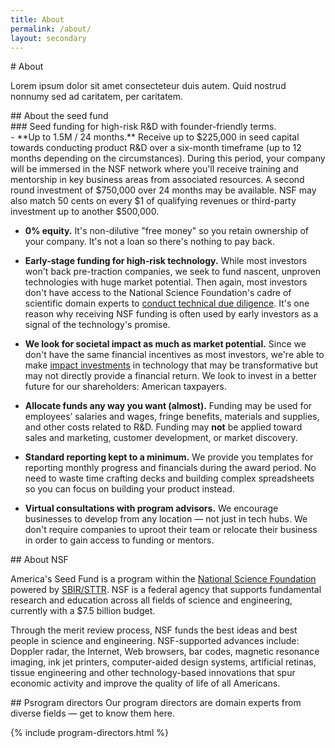 ```yaml
---
title: About
permalink: /about/
layout: secondary
---
```

<section class="section-header">
<div class="usa-section usa-content usa-grid" markdown="1">
# About

Lorem ipsum dolor sit amet consecteteur duis autem. Quid nostrud nonnumy sed ad caritatem, per caritatem.
</div>
</section>
<section class="section-about-asf">
<div class="usa-section usa-content usa-grid" markdown="1">
## About the seed fund

<div class="usa-width-one-third" markdown="1">
### Seed funding for high-risk R&D with founder-friendly terms.
</div>

<div class="usa-width-two-thirds" markdown="1">
- **Up to 1.5M / 24 months.** Receive up to $225,000 in seed capital towards conducting product R&D over a six-month timeframe (up to 12 months depending on the circumstances). During this period, your company will be immersed in the NSF network where you'll receive training and mentorship in key business areas from associated resources.  A second round investment of $750,000 over 24 months may be available.  NSF may also match 50 cents on every $1 of qualifying revenues or third-party investment up to another $500,000.

- **0% equity.** It's non-dilutive "free money" so you retain ownership of your company. It's not a loan so there's nothing to pay back.

- **Early-stage funding for high-risk technology.** While most investors won't back pre-traction companies, we seek to fund nascent, unproven technologies with huge market potential. Then again, most investors don't have access to the National Science Foundation's cadre of scientific domain experts to [conduct technical due diligence](#). It's one reason why receiving NSF funding is often used by early investors as a signal of the technology's promise.

- **We look for societal impact as much as market potential.** Since we don't have the same financial incentives as most investors, we're able to make [impact investments](#) in technology that may be transformative but may not directly provide a financial return. We look to invest in a better future for our shareholders: American taxpayers.

- **Allocate funds any way you want (almost).** Funding may be used for employees’ salaries and wages, fringe benefits, materials and supplies, and other costs related to R&D. Funding may **not** be applied toward sales and marketing, customer development, or market discovery.

- **Standard reporting kept to a minimum.** We provide you templates for reporting monthly progress and financials during the award period. No need to waste time crafting decks and building complex spreadsheets so you can focus on building your product instead.

- **Virtual consultations with program advisors.** We encourage businesses to develop from any location — not just in tech hubs. We don't require companies to uproot their team or relocate their business in order to gain access to funding or mentors.
</div>
</div>
</section>
<section class="section-about-nsf">
<div class="usa-section usa-content usa-grid" markdown="1">
## About NSF

America's Seed Fund is a program within the [National Science Foundation](#) powered by [SBIR/STTR](#). NSF is a federal agency that supports fundamental research and education across all fields of science and engineering, currently with a $7.5 billion budget.

Through the merit review process, NSF funds the best ideas and best people in science and engineering. NSF-supported advances include: Doppler radar, the Internet, Web browsers, bar codes, magnetic resonance imaging, ink jet printers, computer-aided design systems, artificial retinas, tissue engineering and other technology-based innovations that spur economic activity and improve the quality of life of all Americans.

</div>
</section>

<section class="section-program-directors">
<div class="usa-section usa-content usa-grid" markdown="1">
## Psrogram directors
Our program directors are domain experts from diverse fields — get to know them here.

{% include program-directors.html %}
</div>
</section>
